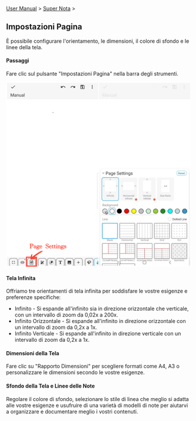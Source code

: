 [User Manual](/dragonnest/drawnote/manual/it) > [Super Nota](/dragonnest/drawnote/manual/it/super_note) >

Impostazioni Pagina
---
È possibile configurare l'orientamento, le dimensioni, il colore di sfondo e le linee della tela.

#### Passaggi

Fare clic sul pulsante "Impostazioni Pagina" nella barra degli strumenti.

![](imgs/page_settings1.png)

#### Tela Infinita

Offriamo tre orientamenti di tela infinita per soddisfare le vostre esigenze e preferenze specifiche:

- Infinito - Si espande all'infinito sia in direzione orizzontale che verticale, con un intervallo di zoom da 0,02x a 200x.
- Infinito Orizzontale - Si espande all'infinito in direzione orizzontale con un intervallo di zoom da 0,2x a 1x.
- Infinito Verticale - Si espande all'infinito in direzione verticale con un intervallo di zoom da 0,2x a 1x.

#### Dimensioni della Tela

Fare clic su "Rapporto Dimensioni" per scegliere formati come A4, A3 o personalizzare le dimensioni secondo le vostre esigenze.

#### Sfondo della Tela e Linee delle Note

Regolare il colore di sfondo, selezionare lo stile di linea che meglio si adatta alle vostre esigenze e usufruire di una varietà di modelli di note per aiutarvi a organizzare e documentare meglio i vostri contenuti.